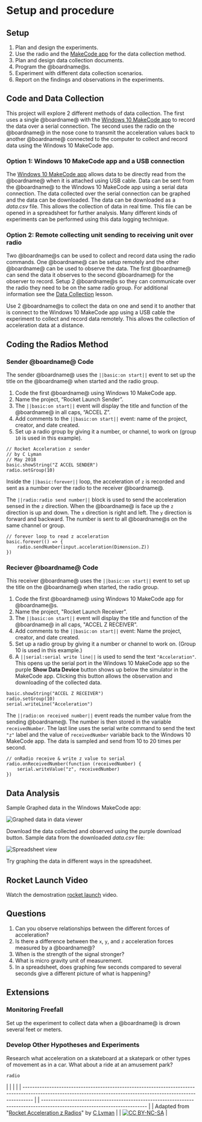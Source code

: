 # Setup and procedure

## Setup

1. Plan and design the experiments.
2. Use the radio and the [MakeCode app](https://www.microsoft.com/store/productId/9PJC7SV48LCX) for the data collection method. 
3. Plan and design data collection documents.
4. Program the @boardname@s.
5. Experiment with different data collection scenarios.
6. Report on the findings and observations in the experiments.

## Code and Data Collection

This project will explore 2 different methods of data collection. The first uses a single @boardname@ with the [Windows 10 MakeCode app](https://www.microsoft.com/store/productId/9PJC7SV48LCX) to record the data over a serial connection. The second uses the radio on the @boardname@ in the nose cone to transmit the acceleration values back to another @boardname@ connected to the computer to collect and record data using the Windows 10 MakeCode app.

### Option 1: Windows 10 MakeCode app and a USB connection

The [Windows 10 MakeCode app](https://www.microsoft.com/store/productId/9PJC7SV48LCX) allows data to be directly read from the @boardname@ when it is attached using USB cable. Data can be sent from the @boardname@ to the Windows 10 MakeCode app using a serial data connection. The data collected over the serial connection can be graphed and the data can be downloaded. The data can be downloaded as a *data.csv* file. This allows the collection of data in real time. This file can be opened in a spreadsheet for further analysis. Many different kinds of experiments can be performed using this data logging technique.

### Option 2: Remote collecting unit sending to receiving unit over radio

Two @boardname@s can be used to collect and record data using the radio commands. One @boardname@ can be setup remotely and the other @boardname@ can be used to observe the data. The first @boardname@ can send the data it observes to the second @boardname@ for the observer to record. Setup 2 @boardname@s so they can communicate over the radio they need to be on the same radio group. For additional information see the [Data Collection](/courses/ucp-science/data-collection) lesson.

Use 2 @boardname@s to collect the data on one and send it to another that is connect to the Windows 10 MakeCode app using a USB cable the experiment to collect and record data remotely. This allows the collection of acceleration data at a distance.

## Coding the Radios Method

### Sender @boardname@ Code

The sender @boardname@ uses the `||basic:on start||` event to set up the title on the @boardname@ when started and the radio group.

1. Code the first @boardname@ using Windows 10 MakeCode app.
2. Name the project, “Rocket Launch Sender”.
3. The `||basic:on start||` event will display the title and function of the @boardname@ in all caps, “ACCEL Z”.
4. Add comments to the `||basic:on start||` event: name of the project, creator, and date created.
5. Set up a radio group by giving it a number, or channel, to work on (group `10` is used in this example).

```blocks
// Rocket Acceleration z sender
// by C Lyman
// May 2018
basic.showString("Z ACCEL SENDER")
radio.setGroup(10)
```

Inside the `||basic:forever||` loop, the acceleration of `z` is recorded and sent as a number over the radio to the receiver @boardname@.

The `||radio:radio send number||` block is used to send the acceleration sensed in the `z` direction. When the @boardname@ is face up the `z` direction is up and down. The `x` direction is right and left. The `y` direction is forward and backward. The number is sent to all @boardname@s on the same channel or group.

```blocks
// forever loop to read z acceleration
basic.forever(() => {
    radio.sendNumber(input.acceleration(Dimension.Z))
})
```

### Reciever @boardname@ Code

This receiver @boardname@ uses the `||basic:on start||` event to set up the title on the @boardname@ when started, the radio group.

1. Code the first @boardname@ using Windows 10 MakeCode app for @boardname@s.
2. Name the project, "Rocket Launch Receiver".
3. The `||basic:on start||` event will display the title and function of the @boardname@ in all caps, "ACCEL Z RECEIVER".
4. Add comments to the `||basic:on start||` event: Name the project, creator, and date created.
5. Set up a radio group by giving it a number or channel to work on. (Group 10 is used in this example.)
6. A `||serial:serial write line||` is used to send the text `"Acceleration"`. This opens up the serial port in the Windows 10 MakeCode app so the purple **Show Data Device** button shows up below the simulator in the MakeCode app. Clicking this button allows the observation and downloading of the collected data.

```blocks
basic.showString("ACCEL Z RECEIVER")
radio.setGroup(10)
serial.writeLine("Acceleration")
```

The `||radio:on received number||` event reads the number value from the sending @boardname@. The number is then stored in the variable `receivedNumber`. The last line uses the serial write command to send the text `"z"` label and the value of `receivedNumber` variable back to the Windows 10 MakeCode app. The data is sampled and send from 10 to 20 times per second.

```blocks
// onRadio receive & write z value to serial
radio.onReceivedNumber(function (receivedNumber) {
    serial.writeValue("z", receivedNumber)
})
```

## Data Analysis

Sample Graphed data in the Windows MakeCode app:

![Graphed data in data viewer](/static/courses/ucp-science/rocket-acceleration/graphed-data.jpg)

Download the data collected and observed using the purple download button. Sample data from the downloaded *data.csv* file:

![Spreadsheet view](/static/courses/ucp-science/rocket-acceleration/spreadsheet-view.jpg)

Try graphing the data in different ways in the spreadsheet.

## Rocket Launch Video

Watch the demostration [rocket launch](https://drive.google.com/open?id=10h-uL7ajoS4_M7vZWW5LqdqSgt7PCj7Q) video.

## Questions

1. Can you observe relationships between the different forces of acceleration?
2. Is there a difference between the `x`, `y`, and `z` acceleration forces measured by a @boardname@?
3. When is the strength of the signal stronger?
4. What is micro gravity unit of measurement.
5. In a spreadsheet, does graphing few seconds compared to several seconds give a different picture of what is happening?

## Extensions

### Monitoring Freefall

Set up the experiment to collect data when a @boardname@ is drown several feet or meters.

### Develop Other Hypotheses and Experiments

Research what acceleration on a skateboard at a skatepark or other types of movement as in a car. What about a ride at an amusement park?

```package
radio
```

  


|                                                                                                                                                                  |  |                                                                                                                           |
| ---------------------------------------------------------------------------------------------------------------------------------------------------------------- |  | ------------------------------------------------------------------------------------------------------------------------- |
| Adapted from "[Rocket Acceleration z Radios](https://drive.google.com/open?id=1IyhCPdYQevKh3kHNgukSxlgdvZIKuzmIBjLSRnFS36o)" by [C Lyman](http://utahcoding.org) |  | [![CC BY-NC-SA](https://licensebuttons.net/l/by-nc-sa/4.0/80x15.png)](https://creativecommons.org/licenses/by-nc-sa/4.0/) |